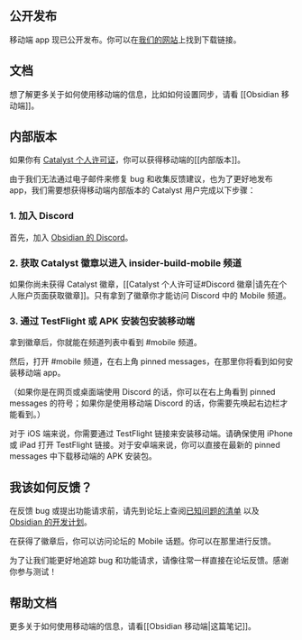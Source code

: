## 公开发布

移动端 app 现已公开发布。你可以在[我们的网站](https://obsidian.md/mobile)上找到下载链接。

## 文档

想了解更多关于如何使用移动端的信息，比如如何设置同步，请看 [[Obsidian 移动端]]。

## 内部版本

如果你有 [Catalyst 个人许可证](https://obsidian.md/pricing)，你可以获得移动端的[[内部版本]]。

由于我们无法通过电子邮件来修复 bug 和收集反馈建议，也为了更好地发布 app，我们需要想获得移动端内部版本的 Catalyst 用户完成以下步骤：

### 1. 加入 Discord

首先，加入 [Obsidian 的 Discord](https://discord.gg/veuWUTm)。

### 2. 获取 Catalyst 徽章以进入 insider-build-mobile 频道

如果你尚未获得 Catalyst 徽章，[[Catalyst 个人许可证#Discord 徽章|请先在个人账户页面获取徽章]]。只有拿到了徽章你才能访问 Discord 中的 Mobile 频道。

### 3. 通过 TestFlight 或 APK 安装包安装移动端

拿到徽章后，你就能在频道列表中看到 #mobile 频道。

然后，打开 #mobile 频道，在右上角 pinned messages，在那里你将看到如何安装移动端 app。

（如果你是在网页或桌面端使用 Discord 的话，你可以在右上角看到 pinned messages 的符号；如果你是使用移动端 Discord 的话，你需要先唤起右边栏才能看到。）

对于 iOS 端来说，你需要通过 TestFlight 链接来安装移动端。请确保使用 iPhone 或 iPad 打开 TestFlight 链接。对于安卓端来说，你可以直接在最新的 pinned messages 中下载移动端的 APK 安装包。

## 我该如何反馈？

在反馈 bug 或提出功能请求前，请先到论坛上查阅[已知问题的清单](https://forum.obsidian.md/t/list-of-known-issues/14286) 以及 [Obsidian 的开发计划](https://trello.com/b/Psqfqp7I/obsidian-roadmap)。

在获得了徽章后，你可以访问论坛的 Mobile 话题。你可以在那里进行反馈。

为了让我们能更好地追踪 bug 和功能请求，请像往常一样直接在论坛反馈。感谢你参与测试！

## 帮助文档

更多关于如何使用移动端的信息，请看[[Obsidian 移动端|这篇笔记]]。